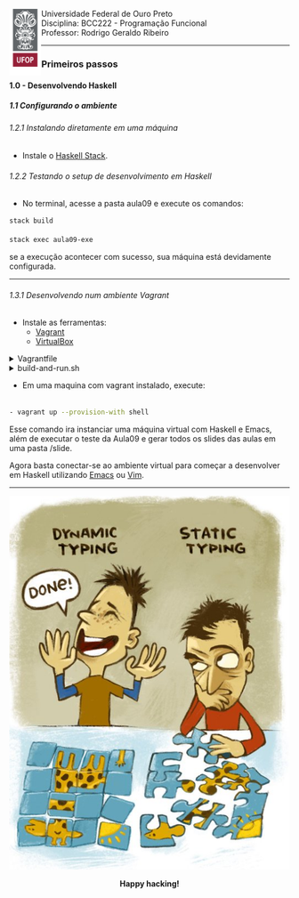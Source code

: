 <div>
    <img align="left" height="120" src="./assets/ufop.png">
    <p> 
        Universidade Federal de Ouro Preto
        <br>
        Disciplina: BCC222 - Programação Funcional
        <br>
        Professor: Rodrigo Geraldo Ribeiro
    </p>
</div>
<hr />


### Primeiros passos

#### 1.0 - Desenvolvendo Haskell

##### 1.1 Configurando o ambiente

###### 1.2.1 Instalando diretamente em uma máquina

- Instale o [Haskell Stack](https://docs.haskellstack.org/en/stable/).

###### 1.2.2 Testando o setup de desenvolvimento em Haskell

- No terminal, acesse a pasta aula09 e execute os comandos:

``` bash 
stack build 

stack exec aula09-exe
```

se a execução acontecer com sucesso, sua máquina 
está devidamente configurada.

<hr/>

###### 1.3.1 Desenvolvendo num ambiente Vagrant

- Instale as ferramentas:
    - [Vagrant](https://www.vagrantup.com/)
    - [VirtualBox](https://www.virtualbox.org/)

<details>
    <summary> Vagrantfile </summary>

``` bash

# -*- mode: ruby -*-
# vi: set ft=ruby :

Vagrant.configure("2") do |config|
  config.vm.box = "archlinux/archlinux"

  config.vm.provider "virtualbox" do |vb|
    vb.memory = "8048"
    vb.cpus = 4
  end

  config.vm.provision "shell", inline: <<-SHELL
    # Update the system
    sudo pacman -Syu --noconfirm

    # Install necessary packages
    sudo pacman -S --noconfirm base-devel git ghc cabal-install stack emacs

    # Set up Emacs for TTY mode
    echo "(setq inhibit-startup-message t)" >> /etc/skel/.emacs
    echo "(menu-bar-mode -1)" >> /etc/skel/.emacs
    echo "(tool-bar-mode -1)" >> /etc/skel/.emacs
    echo "(scroll-bar-mode -1)" >> /etc/skel/.emacs
    echo "(setq visible-bell t)" >> /etc/skel/.emacs
    echo "(setq ring-bell-function 'ignore)" >> /etc/skel/.emacs

    # Set up Haskell enviroment 
    cabal update
    stack setup

  SHELL

  config.vm.provision "shell", path: "build-and-run.sh"

end


```

</details>

<details>
    <summary> build-and-run.sh </summary>

``` bash

#!/bin/bash

# Test Haskell environment
cd /vagrant/aula09
sudo -u vagrant stack exec aula09-exe

if [ ! -d "/vagrant/slides" ]; then
    mkdir /vagrant/slides
fi

# Clone org-reveal repository
if [ ! -d "/home/vagrant/.emacs.d/org-reveal" ]; then
git clone https://github.com/yjwen/org-reveal.git /home/vagrant/.emacs.d/org-reveal
fi

# Set up Emacs for org-reveal
sudo -u vagrant echo "(add-to-list 'load-path (expand-file-name \"org-reveal\" \"~/.emacs.d\"))" >> /home/vagrant/.emacs
sudo -u vagrant echo "(require 'ox-reveal)" >> /home/vagrant/.emacs

# Install org-reveal package
sudo -u vagrant emacs --batch -l /home/vagrant/.emacs -eval '(load-library "ox-reveal")'

# Define function to export slides
echo "(defun export-slides (file) (find-file file) (org-reveal-export-to-html))" >> /home/vagrant/export.el

# Create reveal presentation
for dir in /vagrant/aula* /vagrant/extra*; do
  if [ -d "$dir" ]; then
    for file in "$dir"/*.org; do
      if [ -f "$file" ]; then
        sudo -u vagrant emacs --batch -l /home/vagrant/.emacs -l /home/vagrant/export.el --eval "(export-slides \"$file\")" 
        mv "${file%.org}.html" /vagrant/slides/
      fi
    done
  fi
done


```

</details>




- Em uma maquina com vagrant instalado, execute:

``` bash

- vagrant up --provision-with shell

```

Esse comando ira instanciar uma máquina virtual com 
Haskell e Emacs, além de executar o teste da Aula09
e gerar todos os slides das aulas em uma pasta /slide.

Agora basta conectar-se ao ambiente virtual para 
começar a desenvolver em Haskell utilizando 
[Emacs](https://www.gnu.org/software/emacs/) ou 
[Vim](https://neovim.io/).

<hr />

<div align="center" >
    <img src="./assets/static-vs-dynamic.jpg" />

**Happy hacking!**

</div>
